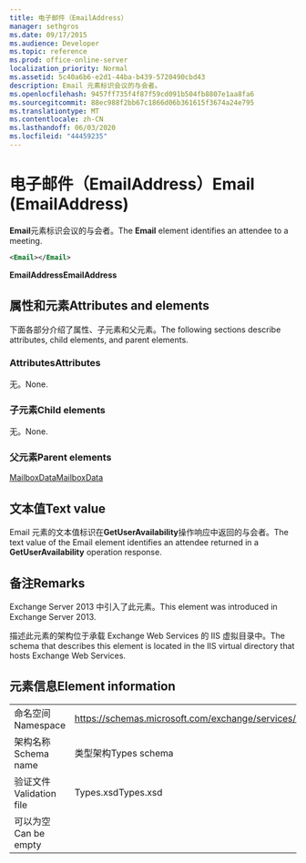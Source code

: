 ```yaml
---
title: 电子邮件（EmailAddress）
manager: sethgros
ms.date: 09/17/2015
ms.audience: Developer
ms.topic: reference
ms.prod: office-online-server
localization_priority: Normal
ms.assetid: 5c40a6b6-e2d1-44ba-b439-5720490cbd43
description: Email 元素标识会议的与会者。
ms.openlocfilehash: 9457ff735f4f87f59cd091b504fb8807e1aa8fa6
ms.sourcegitcommit: 88ec988f2bb67c1866d06b361615f3674a24e795
ms.translationtype: MT
ms.contentlocale: zh-CN
ms.lasthandoff: 06/03/2020
ms.locfileid: "44459235"
---
```

# <a name="email-emailaddress"></a><span data-ttu-id="c9d19-103">电子邮件（EmailAddress）</span><span class="sxs-lookup"><span data-stu-id="c9d19-103">Email (EmailAddress)</span></span>

<span data-ttu-id="c9d19-104">**Email**元素标识会议的与会者。</span><span class="sxs-lookup"><span data-stu-id="c9d19-104">The **Email** element identifies an attendee to a meeting.</span></span> 
  
```XML
<Email></Email>
```

 <span data-ttu-id="c9d19-105">**EmailAddress**</span><span class="sxs-lookup"><span data-stu-id="c9d19-105">**EmailAddress**</span></span>
## <a name="attributes-and-elements"></a><span data-ttu-id="c9d19-106">属性和元素</span><span class="sxs-lookup"><span data-stu-id="c9d19-106">Attributes and elements</span></span>

<span data-ttu-id="c9d19-107">下面各部分介绍了属性、子元素和父元素。</span><span class="sxs-lookup"><span data-stu-id="c9d19-107">The following sections describe attributes, child elements, and parent elements.</span></span>
  
### <a name="attributes"></a><span data-ttu-id="c9d19-108">Attributes</span><span class="sxs-lookup"><span data-stu-id="c9d19-108">Attributes</span></span>

<span data-ttu-id="c9d19-109">无。</span><span class="sxs-lookup"><span data-stu-id="c9d19-109">None.</span></span>
  
### <a name="child-elements"></a><span data-ttu-id="c9d19-110">子元素</span><span class="sxs-lookup"><span data-stu-id="c9d19-110">Child elements</span></span>

<span data-ttu-id="c9d19-111">无。</span><span class="sxs-lookup"><span data-stu-id="c9d19-111">None.</span></span>
  
### <a name="parent-elements"></a><span data-ttu-id="c9d19-112">父元素</span><span class="sxs-lookup"><span data-stu-id="c9d19-112">Parent elements</span></span>

[<span data-ttu-id="c9d19-113">MailboxData</span><span class="sxs-lookup"><span data-stu-id="c9d19-113">MailboxData</span></span>](mailboxdata.md)
  
## <a name="text-value"></a><span data-ttu-id="c9d19-114">文本值</span><span class="sxs-lookup"><span data-stu-id="c9d19-114">Text value</span></span>

<span data-ttu-id="c9d19-115">Email 元素的文本值标识在**GetUserAvailability**操作响应中返回的与会者。</span><span class="sxs-lookup"><span data-stu-id="c9d19-115">The text value of the Email element identifies an attendee returned in a **GetUserAvailability** operation response.</span></span> 
  
## <a name="remarks"></a><span data-ttu-id="c9d19-116">备注</span><span class="sxs-lookup"><span data-stu-id="c9d19-116">Remarks</span></span>

<span data-ttu-id="c9d19-117">Exchange Server 2013 中引入了此元素。</span><span class="sxs-lookup"><span data-stu-id="c9d19-117">This element was introduced in Exchange Server 2013.</span></span>
  
<span data-ttu-id="c9d19-118">描述此元素的架构位于承载 Exchange Web Services 的 IIS 虚拟目录中。</span><span class="sxs-lookup"><span data-stu-id="c9d19-118">The schema that describes this element is located in the IIS virtual directory that hosts Exchange Web Services.</span></span>
  
## <a name="element-information"></a><span data-ttu-id="c9d19-119">元素信息</span><span class="sxs-lookup"><span data-stu-id="c9d19-119">Element information</span></span>

|||
|:-----|:-----|
|<span data-ttu-id="c9d19-120">命名空间</span><span class="sxs-lookup"><span data-stu-id="c9d19-120">Namespace</span></span>  <br/> |https://schemas.microsoft.com/exchange/services/2006/types  <br/> |
|<span data-ttu-id="c9d19-121">架构名称</span><span class="sxs-lookup"><span data-stu-id="c9d19-121">Schema name</span></span>  <br/> |<span data-ttu-id="c9d19-122">类型架构</span><span class="sxs-lookup"><span data-stu-id="c9d19-122">Types schema</span></span>  <br/> |
|<span data-ttu-id="c9d19-123">验证文件</span><span class="sxs-lookup"><span data-stu-id="c9d19-123">Validation file</span></span>  <br/> |<span data-ttu-id="c9d19-124">Types.xsd</span><span class="sxs-lookup"><span data-stu-id="c9d19-124">Types.xsd</span></span>  <br/> |
|<span data-ttu-id="c9d19-125">可以为空</span><span class="sxs-lookup"><span data-stu-id="c9d19-125">Can be empty</span></span>  <br/> ||
   

